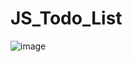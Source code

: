 # JS_Todo_List

![image](https://user-images.githubusercontent.com/106888699/211242921-fe067d79-e546-4bc9-9d4c-dea3f39422bc.png)
